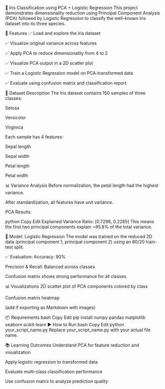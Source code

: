 🌸 Iris Classification using PCA + Logistic Regression
This project demonstrates dimensionality reduction using Principal Component Analysis (PCA) followed by Logistic Regression to classify the well-known Iris dataset into its three species.

📌 Features
✅ Load and explore the Iris dataset

✅ Visualize original variance across features

✅ Apply PCA to reduce dimensionality from 4 to 2

✅ Visualize PCA output in a 2D scatter plot

✅ Train a Logistic Regression model on PCA-transformed data

✅ Evaluate using confusion matrix and classification report

🔢 Dataset Description
The Iris dataset contains 150 samples of three classes:

Setosa

Versicolor

Virginica

Each sample has 4 features:

Sepal length

Sepal width

Petal length

Petal width

📊 Variance Analysis
Before normalization, the petal length had the highest variance.

After standardization, all features have unit variance.

PCA Results:

python
Copy
Edit
Explained Variance Ratio: [0.7296, 0.2285]
This means the first two principal components explain ~95.8% of the total variance.

🎯 Model: Logistic Regression
The model was trained on the reduced 2D data (principal component 1, principal component 2) using an 80/20 train-test split.

✅ Evaluation:
Accuracy: 90%

Precision & Recall: Balanced across classes

Confusion matrix shows strong performance for all classes.

📊 Visualizations
2D scatter plot of PCA components colored by class

Confusion matrix heatmap


(add if exporting as Markdown with images)

📦 Requirements
bash
Copy
Edit
pip install numpy pandas matplotlib seaborn scikit-learn
▶️ How to Run
bash
Copy
Edit
python your_script_name.py
Replace your_script_name.py with your actual file name.

📚 Learning Outcomes
Understand PCA for feature reduction and visualization

Apply logistic regression to transformed data

Evaluate multi-class classification performance

Use confusion matrix to analyze prediction quality

